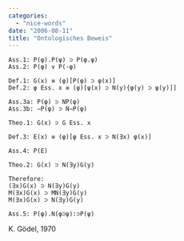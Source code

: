 ```yaml
---
categories:
  - "nice-words"
date: "2006-08-11"
title: "Ontologisches Beweis"
---
```


    Ass.1: P(φ).P(ψ) ⊃ P(φ.ψ)
    Ass.2: P(φ) ∨ P(-φ)

    Def.1: G(x) ≡ (φ)[P(φ) ⊃ φ(x)]
    Def.2: φ Ess. x ≡ (ψ)[ψ(x) ⊃ N(y){φ(y) ⊃ ψ(y)]]

    Ass.3a: P(φ) ⊃ NP(φ)
    Ass.3b: ∼P(φ) ⊃ N∼P(φ)

    Theo.1: G(x) ⊃ G Ess. x

    Def.3: E(x) ≡ (φ)[φ Ess. x ⊃ N(∃x) φ(x)]

    Ass.4: P(E)

    Theo.2: G(x) ⊃ N(∃y)G(y)

    Therefore:
    (∃x)G(x) ⊃ N(∃y)G(y)
    M(∃x)G(x) ⊃ MN(∃y)G(y)
    M(∃x)G(x) ⊃ N(∃y)G(y)

    Ass.5: P(φ).N(φ⊃ψ):⊃P(ψ) 

K. Gödel, 1970
